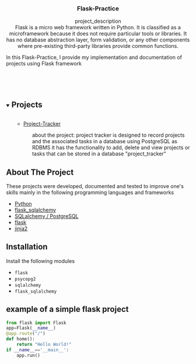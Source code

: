 <br />
<p align="center">

  <h3 align="center">Flask-Practice</h3>

  <p align="center">
    project_description
    <br />
Flask is a micro web framework written in Python. It is classified as a microframework because it does not require particular tools or libraries.
It has no database abstraction layer, form validation, or any other components where pre-existing third-party libraries provide common functions.<br />

In this Flask-Practice, I provide my implementation and documentation of projects using Flask framework

   <br />
    <br />
  </p>



<!-- TABLE OF CONTENTS -->
<details open="open">
  <summary><h2 style="display: inline-block">Projects</h2></summary>
  <ol>
      <ul>
        <li><a href="https://github.com/amgad01/python-code/tree/main/flask-practice/project-tracker">Project-Tracker</a></li>
        <ul>about the project:  project tracker is  designed to record projects and the associated tasks in a database using PostgreSQL as RDBMS
it  has the functionality to add, delete and view projects or tasks that can be stored in a database "project_tracker"</ul>
      </ul>


  </ol>
</details>



<!-- ABOUT THE PROJECT -->
## About The Project
These projects were developed, documented and tested to improve one's skills  mainly in the following programming languages and frameworks
* [Python](https://www.python.org/)
* [flask_sqlalchemy](https://flask-sqlalchemy.palletsprojects.com/en/2.x/) 
* [SQLalchemy / PostgreSQL](PostgreSQL) 
* [flask](https://flask.palletsprojects.com/en/1.1.x/)
* [jinja2](https://jinja.palletsprojects.com/)


<!-- GETTING STARTED -->
## Installation 
Install the following modules 
* `flask ` 
* `psycopg2` 
* `sqlalchemy` 
* `flask_sqlalchemy`


## example of a simple flask project
```py
from flask import Flask
app=Flask(__name__)
@app.route("/")
def home():
	return "Hello World!"
if __name__=='__main__':
	app.run()
```